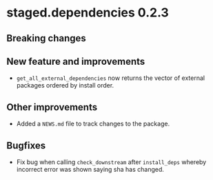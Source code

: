 # staged.dependencies 0.2.3

## Breaking changes

## New feature and improvements

* `get_all_external_dependencies` now returns the vector of external packages ordered by install order. 

## Other improvements

* Added a `NEWS.md` file to track changes to the package.

## Bugfixes

* Fix bug when calling `check_downstream` after `install_deps` whereby incorrect error was shown saying sha has changed. 
